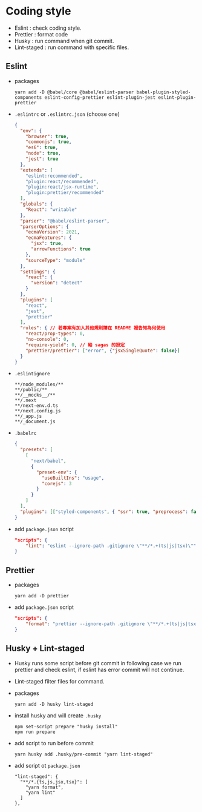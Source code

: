 # Coding style

* Eslint : check coding style.
* Prettier : format code
* Husky : run command when git commit.
* Lint-staged : run command with specific files.

##  Eslint

- packages

  ```
  yarn add -D @babel/core @babel/eslint-parser babel-plugin-styled-components eslint-config-prettier eslint-plugin-jest eslint-plugin-prettier
  ```

- `.eslintrc` or `.eslintrc.json` (choose one) 

  ```json
  {
    "env": {
      "browser": true,
      "commonjs": true,
      "es6": true,
      "node": true,
      "jest": true
    },
    "extends": [
      "eslint:recommended",
      "plugin:react/recommended",
      "plugin:react/jsx-runtime",
      "plugin:prettier/recommended"
    ],
    "globals": {
      "React": "writable"
    },
    "parser": "@babel/eslint-parser",
    "parserOptions": {
      "ecmaVersion": 2021,
      "ecmaFeatures": {
        "jsx": true,
        "arrowFunctions": true
      },
      "sourceType": "module"
    },
    "settings": {
      "react": {
        "version": "detect"
      }
    },
    "plugins": [
      "react",
      "jest",
      "prettier"
    ],
    "rules": { // 若專案有加入其他規則請在 README 裡告知為何使用
      "react/prop-types": 0,
      "no-console": 0,
      "require-yield": 0, // 給 sagas 的設定
      "prettier/prettier": ["error", {"jsxSingleQuote": false}]
    }
  }
  ```

- `.eslintignore`

  ```
  **/node_modules/**
  **/public/**
  **/__mocks__/**
  **/.next
  **/next-env.d.ts
  **/next.config.js
  **/_app.js
  **/_document.js
  ```

- `.babelrc`

  ```json
  {
    "presets": [
      [
        "next/babel",
        {
          "preset-env": {
            "useBuiltIns": "usage",
            "corejs": 3
          }
        }
      ]
    ],
    "plugins": [["styled-components", { "ssr": true, "preprocess": false }]]
  }
  ```

- add `package.json` script

  ```json
  "scripts": {
      "lint": "eslint --ignore-path .gitignore \"**/*.+(ts|js|tsx)\"",
  }
  ```
  
## Prettier

- packages

  ```
  yarn add -D prettier
  ```

- add `package.json` script

  ```json
  "scripts": {
      "format": "prettier --ignore-path .gitignore \"**/*.+(ts|js|tsx)\" --write",
  }
  ```

## Husky + Lint-staged

- Husky runs some script before git commit in following case we run prettier and check eslint, if eslint has error commit will not continue.
- Lint-staged filter files for command.
- packages

  ```
  yarn add -D husky lint-staged
  ```

- install husky and will create `.husky`

  ```
  npm set-script prepare "husky install"
  npm run prepare
  ```

- add script to run before commit

  ```
  yarn husky add .husky/pre-commit "yarn lint-staged"
  ```

- add script ot `package.json`

  ```
  "lint-staged": {
    "**/*.{ts,js,jsx,tsx}": [
      "yarn format",
      "yarn lint"
    ]
  },
  ```
